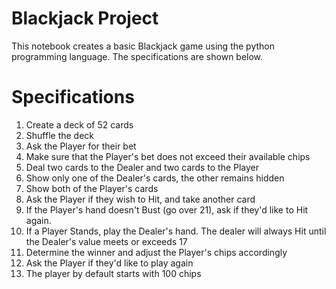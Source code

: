 # Blackjack Project
This notebook creates a basic Blackjack game using the python programming language. The specifications are shown below.

# Specifications
1. Create a deck of 52 cards
2. Shuffle the deck
3. Ask the Player for their bet
4. Make sure that the Player's bet does not exceed their available chips
5. Deal two cards to the Dealer and two cards to the Player
6. Show only one of the Dealer's cards, the other remains hidden
7. Show both of the Player's cards
8. Ask the Player if they wish to Hit, and take another card
9. If the Player's hand doesn't Bust (go over 21), ask if they'd like to Hit again.
10. If a Player Stands, play the Dealer's hand. The dealer will always Hit until the Dealer's value meets or exceeds 17
11. Determine the winner and adjust the Player's chips accordingly
12. Ask the Player if they'd like to play again
13. The player by default starts with 100 chips
